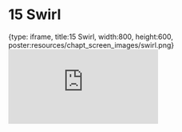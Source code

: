 # 15 Swirl
 
{type: iframe, title:15 Swirl, width:800, height:600, poster:resources/chapt_screen_images/swirl.png}
![](https://datatrail-jhu.github.io/00_intro/no_toc/swirl.html)
 

 
